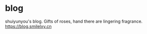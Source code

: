 # blog
shuiyunyou's blog. Gifts of roses, hand there are lingering fragrance. https://blog.smilelxy.cn
